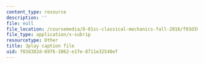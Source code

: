 ```yaml
---
content_type: resource
description: ''
file: null
file_location: /coursemedia/8-01sc-classical-mechanics-fall-2016/f03d382d69763862e1fe8711e32548ef_DSk8HTcB7x0.srt
file_type: application/x-subrip
resourcetype: Other
title: 3play caption file
uid: f03d382d-6976-3862-e1fe-8711e32548ef
---
```


